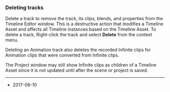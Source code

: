 ### Deleting tracks

Delete a track to remove the track, its clips, blends, and properties from the Timeline Editor window. This is a destructive action that modifies a Timeline Asset and affects all Timeline instances based on the Timeline Asset. To delete a track, Right-click the track and select __Delete__ from the context menu.

Deleting an Animation track also deletes the recorded Infinite clips for Animation clips that were converted from Infinite clips.

The Project window may still show Infinite clips as children of a Timeline Asset since it is not updated until after the scene or project is saved. 

---
* <span class="page-edit">2017-08-10  <!-- include IncludeTextNewPageSomeEdit --></span>